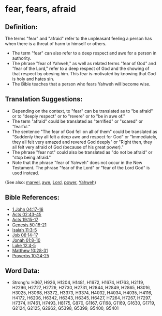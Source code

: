 # fear, fears, afraid #

## Definition: ##

The terms "fear" and "afraid" refer to the unpleasant feeling a person has when there is a threat of harm to himself or others.

* The term "fear" can also refer to a deep respect and awe for a person in authority.
* The phrase "fear of Yahweh," as well as related terms "fear of God" and "fear of the Lord," refer to a deep respect of God and the showing of that respect by obeying him. This fear is motivated by knowing that God is holy and hates sin.
* The Bible teaches that a person who fears Yahweh will become wise.

## Translation Suggestions: ##

* Depending on the context, to "fear" can be translated as to "be afraid" or to "deeply respect" or to "revere" or to "be in awe of."
* The term "afraid" could be translated as "terrified" or "scared" or "fearful."
* The sentence "The fear of God fell on all of them" could be translated as "Suddenly they all felt a deep awe and respect for God" or "Immediately, they all felt very amazed and revered God deeply" or "Right then, they all felt very afraid of God (because of his great power)."
* The phrase "fear not" could also be translated as "do not be afraid" or "stop being afraid."
* Note that the phrase "fear of Yahweh" does not occur in the New Testament. The phrase "fear of the Lord" or "fear of the Lord God" is used instead.

(See also: [marvel](../other/amazed.md), [awe](../other/awe.md), [Lord](../kt/lord.md), [power](../kt/power.md), [Yahweh](../kt/yahweh.md))

## Bible References: ##

* [1 John 04:17-18](rc://en/tn/help/1jn/04/17)
* [Acts 02:43-45](rc://en/tn/help/act/02/43)
* [Acts 19:15-17](rc://en/tn/help/act/19/15)
* [Genesis 50:18-21](rc://en/tn/help/gen/50/18)
* [Isaiah 11:3-5](rc://en/tn/help/isa/11/03)
* [Job 06:14-17](rc://en/tn/help/job/06/14)
* [Jonah 01:8-10](rc://en/tn/help/jon/01/08)
* [Luke 12:4-5](rc://en/tn/help/luk/12/04)
* [Matthew 10:28-31](rc://en/tn/help/mat/10/28)
* [Proverbs 10:24-25](rc://en/tn/help/pro/10/24)


## Word Data: ##

* Strong's: H367, H926, H1204, H1481, H1672, H1674, H1763, H2119, H2296, H2727, H2729, H2730, H2731, H2844, H2849, H2865, H3016, H3025, H3068, H3372, H3373, H3374, H4032, H4034, H4035, H4116, H4172, H6206, H6342, H6343, H6345, H6427, H7264, H7267, H7297, H7374, H7461, H7493, H8175, G870, G1167, G1168, G1169, G1630, G1719, G2124, G2125, G2962, G5398, G5399, G5400, G5401

